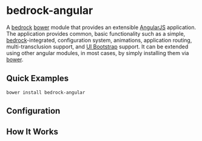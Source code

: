 # bedrock-angular

A [bedrock][] [bower][] module that provides an extensible [AngularJS][]
application. The application provides common, basic functionality such as
a simple, [bedrock][]-integrated, configuration system, animations, application
routing, multi-transclusion support, and [UI Bootstrap][] support. It can
be extended using other angular modules, in most cases, by simply installing
them via [bower][].

<!-- TODO -->

## Quick Examples

```
bower install bedrock-angular
```

<!-- TODO -->

## Configuration

<!-- TODO -->

## How It Works

<!--
TODO: general
-->

[bedrock]: https://github.com/digitalbazaar/bedrock
[bedrock-angular]: https://github.com/digitalbazaar/bedrock-angular
[bedrock-express]: https://github.com/digitalbazaar/bedrock-express
[bedrock-requirejs]: https://github.com/digitalbazaar/bedrock-requirejs
[bedrock-views]: https://github.com/digitalbazaar/bedrock-views
[bower]: http://bower.io/
[clean-css]: https://github.com/jakubpawlowicz/clean-css
[html-minifier]: https://github.com/kangax/html-minifier
[less]: https://github.com/less/less.js/
[ng-annotate]: https://github.com/olov/ng-annotate
[AngularJS]: https://github.com/angular/angular.js
[Less]: http://lesscss.org/
[RequireJS]: http://requirejs.org/
[Swig]: http://paularmstrong.github.io/swig/
[UI Bootstrap]: http://angular-ui.github.io/bootstrap/
